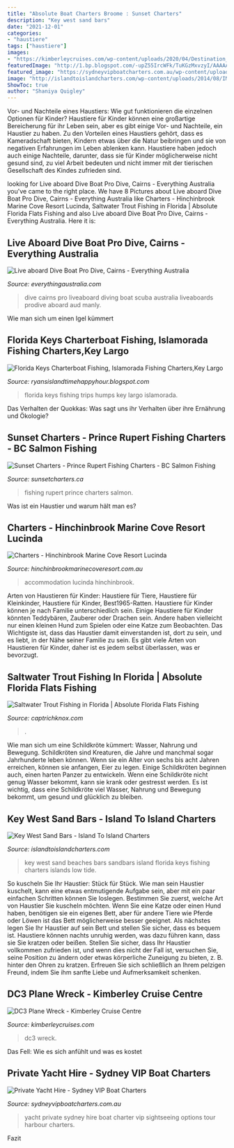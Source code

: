```yaml
---
title: "Absolute Boat Charters Broome : Sunset Charters"
description: "Key west sand bars"
date: "2021-12-01"
categories:
- "haustiere"
tags: ["haustiere"]
images:
- "https://kimberleycruises.com/wp-content/uploads/2020/04/Destination_Cover_DC3_PlaneWreck.jpg"
featuredImage: "http://1.bp.blogspot.com/-upZ55IrcWFk/TuKGzMxvzyI/AAAAAAAAAhs/XeK-u25_c7I/s1600/124.JPG"
featured_image: "https://sydneyvipboatcharters.com.au/wp-content/uploads/freshizer/0315bae0ba6121ff2208f50489bd5075_d545c470bcc7a4dfa7ac982bc4ee74b5_Seaduced-sydney-harbour-charters-800-530-c-800-530-c.jpg"
image: "http://islandtoislandcharters.com/wp-content/uploads/2014/08/IMG_3144.jpg"
ShowToc: true
author: "Shaniya Quigley"
---
```



Vor- und Nachteile eines Haustiers: Wie gut funktionieren die einzelnen Optionen für Kinder?
Haustiere für Kinder können eine großartige Bereicherung für ihr Leben sein, aber es gibt einige Vor- und Nachteile, ein Haustier zu haben. Zu den Vorteilen eines Haustiers gehört, dass es Kameradschaft bieten, Kindern etwas über die Natur beibringen und sie von negativen Erfahrungen im Leben ablenken kann. Haustiere haben jedoch auch einige Nachteile, darunter, dass sie für Kinder möglicherweise nicht gesund sind, zu viel Arbeit bedeuten und nicht immer mit der tierischen Gesellschaft des Kindes zufrieden sind.

	

		
looking for Live aboard Dive Boat Pro Dive, Cairns - Everything Australia you've came to the right place. We have 8 Pictures about Live aboard Dive Boat Pro Dive, Cairns - Everything Australia like Charters - Hinchinbrook Marine Cove Resort Lucinda, Saltwater Trout Fishing in Florida | Absolute Florida Flats Fishing and also Live aboard Dive Boat Pro Dive, Cairns - Everything Australia. Here it is:
		
    
## Live Aboard Dive Boat Pro Dive, Cairns - Everything Australia

<img loading=lazy src="https://www.everythingaustralia.com/resources/cache/958x478/1/items~large/prodive23a_Medium_1.jpg" onerror="this.onerror=null;this.src='https://tse3.mm.bing.net/th?id=OIP.OWVCdtkFdYna0wxravBm1AHaDs&amp;pid=15.1';" alt="Live aboard Dive Boat Pro Dive, Cairns - Everything Australia">

_Source: everythingaustralia.com_

>dive cairns pro liveaboard diving boat scuba australia liveaboards prodive aboard aud manly. 

	

Wie man sich um einen Igel kümmert

    
## Florida Keys Charterboat Fishing, Islamorada Fishing Charters,Key Largo

<img loading=lazy src="http://1.bp.blogspot.com/-upZ55IrcWFk/TuKGzMxvzyI/AAAAAAAAAhs/XeK-u25_c7I/s1600/124.JPG" onerror="this.onerror=null;this.src='https://tse2.mm.bing.net/th?id=OIP.RtIzzfmYrOcITWDE2E5nyQHaJ4&amp;pid=15.1';" alt="Florida Keys Charterboat Fishing, Islamorada Fishing Charters,Key Largo">

_Source: ryansislandtimehappyhour.blogspot.com_

>florida keys fishing trips humps key largo islamorada. 

	

Das Verhalten der Quokkas: Was sagt uns ihr Verhalten über ihre Ernährung und Ökologie?

    
## Sunset Charters - Prince Rupert Fishing Charters - BC Salmon Fishing

<img loading=lazy src="http://sunsetcharters.ca/wp-content/uploads/2017/03/image2_lite2.jpg" onerror="this.onerror=null;this.src='https://tse4.mm.bing.net/th?id=OIP.RqDRNARDroDILbJfPxofygHaD9&amp;pid=15.1';" alt="Sunset Charters - Prince Rupert Fishing Charters - BC Salmon Fishing">

_Source: sunsetcharters.ca_

>fishing rupert prince charters salmon. 

	

Was ist ein Haustier und warum hält man es?

    
## Charters - Hinchinbrook Marine Cove Resort Lucinda

<img loading=lazy src="https://hinchinbrookmarinecoveresort.com.au/images/attractions/resort.jpeg" onerror="this.onerror=null;this.src='https://tse3.mm.bing.net/th?id=OIP.XkPrWiufC3F94iOO9JU1ZQHaEK&amp;pid=15.1';" alt="Charters - Hinchinbrook Marine Cove Resort Lucinda">

_Source: hinchinbrookmarinecoveresort.com.au_

>accommodation lucinda hinchinbrook. 

	

Arten von Haustieren für Kinder: Haustiere für Tiere, Haustiere für Kleinkinder, Haustiere für Kinder, Best1965-Ratten.
Haustiere für Kinder können je nach Familie unterschiedlich sein. Einige Haustiere für Kinder könnten Teddybären, Zauberer oder Drachen sein. Andere haben vielleicht nur einen kleinen Hund zum Spielen oder eine Katze zum Beobachten. Das Wichtigste ist, dass das Haustier damit einverstanden ist, dort zu sein, und es liebt, in der Nähe seiner Familie zu sein. Es gibt viele Arten von Haustieren für Kinder, daher ist es jedem selbst überlassen, was er bevorzugt.

    
## Saltwater Trout Fishing In Florida | Absolute Florida Flats Fishing

<img loading=lazy src="https://captrichknox.com/wp-content/uploads/2013/01/photo-221.jpg" onerror="this.onerror=null;this.src='https://tse1.mm.bing.net/th?id=OIP.orhMe_uS4Kiufnm14PViZwHaFj&amp;pid=15.1';" alt="Saltwater Trout Fishing in Florida | Absolute Florida Flats Fishing">

_Source: captrichknox.com_

>. 

	

Wie man sich um eine Schildkröte kümmert: Wasser, Nahrung und Bewegung.
Schildkröten sind Kreaturen, die Jahre und manchmal sogar Jahrhunderte leben können. Wenn sie ein Alter von sechs bis acht Jahren erreichen, können sie anfangen, Eier zu legen. Einige Schildkröten beginnen auch, einen harten Panzer zu entwickeln. Wenn eine Schildkröte nicht genug Wasser bekommt, kann sie krank oder gestresst werden. Es ist wichtig, dass eine Schildkröte viel Wasser, Nahrung und Bewegung bekommt, um gesund und glücklich zu bleiben.

    
## Key West Sand Bars - Island To Island Charters

<img loading=lazy src="http://islandtoislandcharters.com/wp-content/uploads/2014/08/IMG_3144.jpg" onerror="this.onerror=null;this.src='https://tse4.mm.bing.net/th?id=OIP.x-qfw1JdV0DEE85ow8sFIgHaE7&amp;pid=15.1';" alt="Key West Sand Bars - Island To Island Charters">

_Source: islandtoislandcharters.com_

>key west sand beaches bars sandbars island florida keys fishing charters islands low tide. 

	

So kuscheln Sie Ihr Haustier: Stück für Stück.
Wie man sein Haustier kuschelt, kann eine etwas entmutigende Aufgabe sein, aber mit ein paar einfachen Schritten können Sie loslegen. Bestimmen Sie zuerst, welche Art von Haustier Sie kuscheln möchten. Wenn Sie eine Katze oder einen Hund haben, benötigen sie ein eigenes Bett, aber für andere Tiere wie Pferde oder Löwen ist das Bett möglicherweise besser geeignet. Als nächstes legen Sie Ihr Haustier auf sein Bett und stellen Sie sicher, dass es bequem ist. Haustiere können nachts unruhig werden, was dazu führen kann, dass sie Sie kratzen oder beißen. Stellen Sie sicher, dass Ihr Haustier vollkommen zufrieden ist, und wenn dies nicht der Fall ist, versuchen Sie, seine Position zu ändern oder etwas körperliche Zuneigung zu bieten, z. B. hinter den Ohren zu kratzen. Erfreuen Sie sich schließlich an Ihrem pelzigen Freund, indem Sie ihm sanfte Liebe und Aufmerksamkeit schenken.

    
## DC3 Plane Wreck - Kimberley Cruise Centre

<img loading=lazy src="https://kimberleycruises.com/wp-content/uploads/2020/04/Destination_Cover_DC3_PlaneWreck.jpg" onerror="this.onerror=null;this.src='https://tse2.mm.bing.net/th?id=OIP.N8q-E9PSqKAPcDEPn77MVgHaC5&amp;pid=15.1';" alt="DC3 Plane Wreck - Kimberley Cruise Centre">

_Source: kimberleycruises.com_

>dc3 wreck. 

	

Das Fell: Wie es sich anfühlt und was es kostet

    
## Private Yacht Hire - Sydney VIP Boat Charters

<img loading=lazy src="https://sydneyvipboatcharters.com.au/wp-content/uploads/freshizer/0315bae0ba6121ff2208f50489bd5075_d545c470bcc7a4dfa7ac982bc4ee74b5_Seaduced-sydney-harbour-charters-800-530-c-800-530-c.jpg" onerror="this.onerror=null;this.src='https://tse3.mm.bing.net/th?id=OIP.N-ZkG571_aPcc4UtVILXDgHaE6&amp;pid=15.1';" alt="Private Yacht Hire - Sydney VIP Boat Charters">

_Source: sydneyvipboatcharters.com.au_

>yacht private sydney hire boat charter vip sightseeing options tour harbour charters. 

	

Fazit

